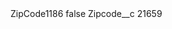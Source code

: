 <?xml version="1.0" encoding="UTF-8"?>
<CustomMetadata xmlns="http://soap.sforce.com/2006/04/metadata" xmlns:xsi="http://www.w3.org/2001/XMLSchema-instance" xmlns:xsd="http://www.w3.org/2001/XMLSchema">
    <label>ZipCode1186</label>
    <protected>false</protected>
    <values>
        <field>Zipcode__c</field>
        <value xsi:type="xsd:string">21659</value>
    </values>
</CustomMetadata>
